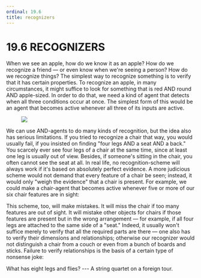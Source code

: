 ```yaml
---
ordinal: 19.6
title: recognizers
---
```


# 19.6 RECOGNIZERS

When we see an apple, how do we know it as an apple? How do we recognize a friend &mdash; or even know when we're seeing a person? How do we recognize things? The simplest way to recognize something is to verify that it has certain properties. To recognize an apple, in many circumstances, it might suffice to look for something that is red AND round AND apple-sized. In order to do that, we need a kind of agent that detects when all three conditions occur at once. The simplest form of this would be an agent that becomes active whenever all three of its inputs are active.

<figure><img src="/images/ch19/19-4.png"></img></figure>
We can use AND-agents to do many kinds of recognition, but the idea also has serious limitations. If you tried to recognize a chair that way, you would usually fail, if you insisted on finding "four legs AND a seat AND a back." You scarcely ever see four legs of a chair at the same time, since at least one leg is usually out of view. Besides, if someone's sitting in the chair, you often cannot see the seat at all. In real life, no recognition-scheme will always work if it's based on absolutely perfect evidence. A more judicious scheme would not demand that every feature of a chair be seen; instead, it would only "weigh the evidence" that a chair is present. For example, we could make a chair-agent that becomes active whenever five or more of our six chair features are in sight:

This scheme, too, will make mistakes. It will miss the chair if too many features are out of sight. It will mistake other objects for chairs if those features are present but in the wrong arrangement &mdash; for example, if all four legs are attached to the same side of a "seat." Indeed, it usually won't suffice merely to verify that all the required parts are there &mdash; one also has to verify their dimensions and relationships; otherwise our recognizer would not distinguish a chair from a couch or even from a bunch of boards and sticks. Failure to verify relationships is the basis of a certain type of nonsense joke:

What has eight legs and flies? --- A string quartet on a foreign tour.

